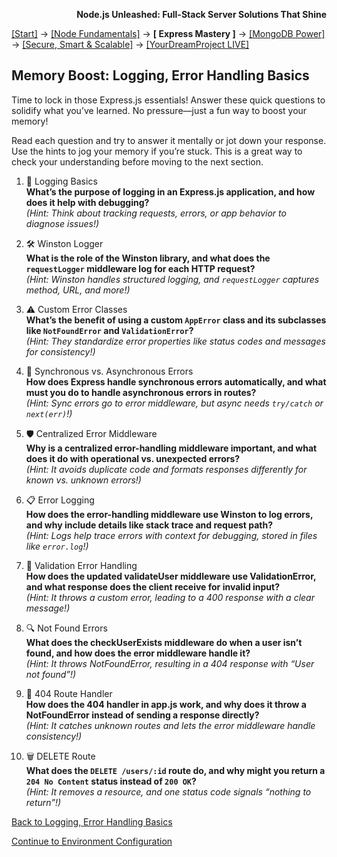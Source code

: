 **<p align="right">Node.js Unleashed: Full-Stack Server Solutions That Shine</p>**

[[Start]](../Introduction.md) → [[Node Fundamentals]](../chapter-01/1-1.md) → **[ Express Mastery ]** → [[MongoDB Power]](../chapter-03/3-1.md) → [[Secure, Smart & Scalable]](../chapter-04/4-1.md) → [[YourDreamProject LIVE]](../chapter-05/5-1.md)

## Memory Boost: Logging, Error Handling Basics

Time to lock in those Express.js essentials! Answer these quick questions to solidify what you’ve learned. No pressure—just a fun way to boost your memory!

Read each question and try to answer it mentally or jot down your response. Use the hints to jog your memory if you’re stuck. This is a great way to check your understanding before moving to the next section.

1. 📝 Logging Basics<br />
   **What’s the purpose of logging in an Express.js application, and how does it help with debugging?**<br />
   *(Hint: Think about tracking requests, errors, or app behavior to diagnose issues!)*
   
2. 🛠️ Winston Logger<br />
   **What is the role of the Winston library, and what does the `requestLogger` middleware log for each HTTP request?**<br />
   *(Hint: Winston handles structured logging, and `requestLogger` captures method, URL, and more!)*
   
3. ⚠️ Custom Error Classes<br />
   **What’s the benefit of using a custom `AppError` class and its subclasses like `NotFoundError` and `ValidationError`?**<br />
   *(Hint: They standardize error properties like status codes and messages for consistency!)*
   
4. 🔄 Synchronous vs. Asynchronous Errors<br />
   **How does Express handle synchronous errors automatically, and what must you do to handle asynchronous errors in routes?**<br />
   *(Hint: Sync errors go to error middleware, but async needs `try/catch` or `next(err)`!)*
   
5. 🛡️ Centralized Error Middleware<br />
   **Why is a centralized error-handling middleware important, and what does it do with operational vs. unexpected errors?**<br />
   *(Hint: It avoids duplicate code and formats responses differently for known vs. unknown errors!)*
   
6. 📋 Error Logging<br />
   **How does the error-handling middleware use Winston to log errors, and why include details like stack trace and request path?**<br />
   *(Hint: Logs help trace errors with context for debugging, stored in files like `error.log`!)*

7. 🚫 Validation Error Handling<br />
   **How does the updated validateUser middleware use ValidationError, and what response does the client receive for invalid input?**<br />
   *(Hint: It throws a custom error, leading to a 400 response with a clear message!)*

8. 🔍 Not Found Errors<br />
   **What does the checkUserExists middleware do when a user isn’t found, and how does the error middleware handle it?**<br />
   *(Hint: It throws NotFoundError, resulting in a 404 response with “User not found”!)*

9. 📡 404 Route Handler<br />
   **How does the 404 handler in app.js work, and why does it throw a NotFoundError instead of sending a response directly?**<br />
   *(Hint: It catches unknown routes and lets the error middleware handle consistency!)*

10. 🗑️ DELETE Route<br />
   **What does the `DELETE /users/:id` route do, and why might you return a `204 No Content` status instead of `200 OK`?**<br />
   *(Hint: It removes a resource, and one status code signals “nothing to return”!)*

[Back to Logging, Error Handling Basics](2-5.md)

[Continue to Environment Configuration](2-6.md)
